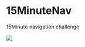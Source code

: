# 15MinuteNav
15Minute navigation challenge

![](https://zippy.gfycat.com/HappygoluckyJovialAnkolewatusi.gif)
